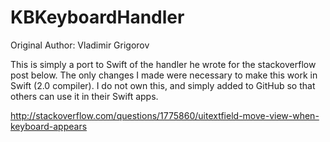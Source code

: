 # KBKeyboardHandler
Original Author: Vladimir Grigorov

This is simply a port to Swift of the handler he wrote for the stackoverflow post below. The only changes I made were necessary to make this work in Swift (2.0 compiler). I do not own this, and simply added to GitHub so that others can use it in their Swift apps.

http://stackoverflow.com/questions/1775860/uitextfield-move-view-when-keyboard-appears

